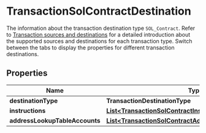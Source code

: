 

# TransactionSolContractDestination

The information about the transaction destination type `SOL_Contract`. Refer to [Transaction sources and destinations](https://www.cobo.com/developers/v2/guides/transactions/sources-and-destinations) for a detailed introduction about the supported sources and destinations for each transaction type.  Switch between the tabs to display the properties for different transaction destinations. 

## Properties

| Name | Type | Description | Notes |
|------------ | ------------- | ------------- | -------------|
|**destinationType** | **TransactionDestinationType** |  |  |
|**instructions** | [**List&lt;TransactionSolContractInstruction&gt;**](TransactionSolContractInstruction.md) |  |  [optional] |
|**addressLookupTableAccounts** | [**List&lt;TransactionSolContractAddressLookupTableAccount&gt;**](TransactionSolContractAddressLookupTableAccount.md) |  |  [optional] |



